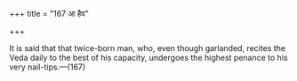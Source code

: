 +++
title = "167 आ हैव"

+++

It is said that that twice-born man, who, even though garlanded, recites the Veda daily to the best of his capacity, undergoes the highest penance to his very nail-tips.—(167)